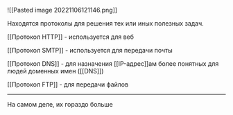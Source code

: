 ![[Pasted image 20221106121146.png]]

Находятся протоколы для решения тех или иных полезных задач.

[[Протокол HTTP]] - используется для веб

[[Протокол SMTP]] - используется для передачи почты

[[Протокол DNS]] - для назначения [[IP-адрес]]ам более понятных для людей доменных имен ([[DNS]])

[[Протокол FTP]] - для передачи файлов

------------------------------
На самом деле, их гораздо больше 


